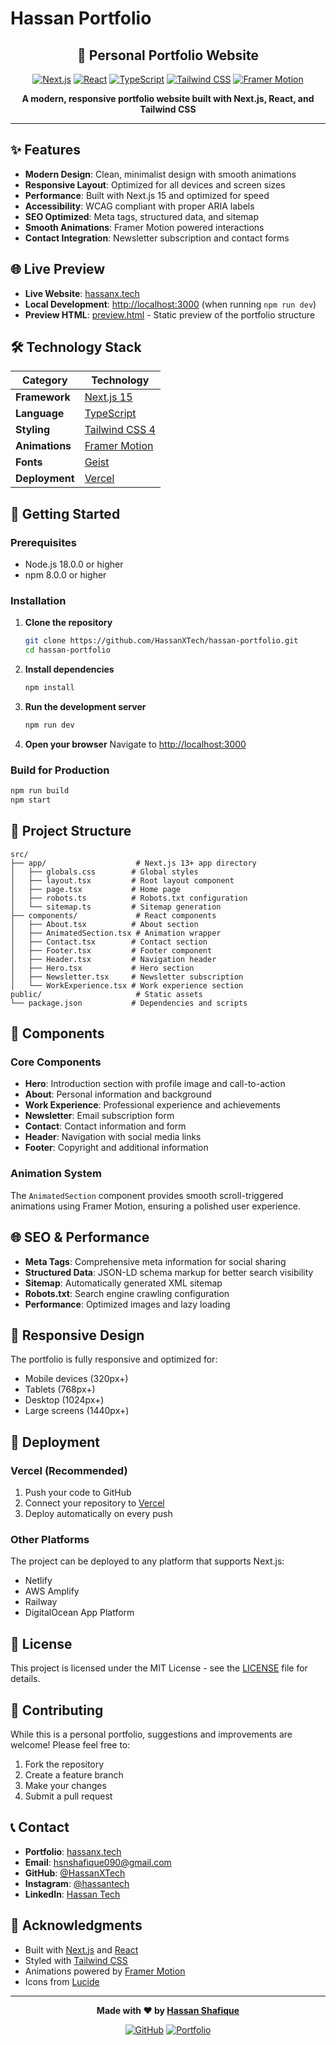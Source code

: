 # Hassan Portfolio

<div align="center">

## 🚀 Personal Portfolio Website

[![Next.js](https://img.shields.io/badge/Next.js-15.4.6-black?style=for-the-badge&logo=next.js)](https://nextjs.org/)
[![React](https://img.shields.io/badge/React-19.1.0-blue?style=for-the-badge&logo=react)](https://reactjs.org/)
[![TypeScript](https://img.shields.io/badge/TypeScript-5.0-blue?style=for-the-badge&logo=typescript)](https://www.typescriptlang.org/)
[![Tailwind CSS](https://img.shields.io/badge/Tailwind_CSS-4.0-38B2AC?style=for-the-badge&logo=tailwind-css)](https://tailwindcss.com/)
[![Framer Motion](https://img.shields.io/badge/Framer_Motion-12.23.12-purple?style=for-the-badge&logo=framer)](https://www.framer.com/motion/)

**A modern, responsive portfolio website built with Next.js, React, and Tailwind CSS**

</div>

---

## ✨ Features

- **Modern Design**: Clean, minimalist design with smooth animations
- **Responsive Layout**: Optimized for all devices and screen sizes
- **Performance**: Built with Next.js 15 and optimized for speed
- **Accessibility**: WCAG compliant with proper ARIA labels
- **SEO Optimized**: Meta tags, structured data, and sitemap
- **Smooth Animations**: Framer Motion powered interactions
- **Contact Integration**: Newsletter subscription and contact forms

## 🌐 Live Preview

- **Live Website**: [hassanx.tech](https://hassanx.tech)
- **Local Development**: [http://localhost:3000](http://localhost:3000) (when running `npm run dev`)
- **Preview HTML**: [preview.html](./preview.html) - Static preview of the portfolio structure

## 🛠️ Technology Stack

| Category | Technology |
|----------|------------|
| **Framework** | [Next.js 15](https://nextjs.org/) |
| **Language** | [TypeScript](https://www.typescriptlang.org/) |
| **Styling** | [Tailwind CSS 4](https://tailwindcss.com/) |
| **Animations** | [Framer Motion](https://www.framer.com/motion/) |
| **Fonts** | [Geist](https://vercel.com/font) |
| **Deployment** | [Vercel](https://vercel.com/) |

## 🚀 Getting Started

### Prerequisites

- Node.js 18.0.0 or higher
- npm 8.0.0 or higher

### Installation

1. **Clone the repository**
   ```bash
   git clone https://github.com/HassanXTech/hassan-portfolio.git
   cd hassan-portfolio
   ```

2. **Install dependencies**
   ```bash
   npm install
   ```

3. **Run the development server**
   ```bash
   npm run dev
   ```

4. **Open your browser**
   Navigate to [http://localhost:3000](http://localhost:3000)

### Build for Production

```bash
npm run build
npm start
```

## 📁 Project Structure

```
src/
├── app/                    # Next.js 13+ app directory
│   ├── globals.css        # Global styles
│   ├── layout.tsx         # Root layout component
│   ├── page.tsx           # Home page
│   ├── robots.ts          # Robots.txt configuration
│   └── sitemap.ts         # Sitemap generation
├── components/             # React components
│   ├── About.tsx          # About section
│   ├── AnimatedSection.tsx # Animation wrapper
│   ├── Contact.tsx        # Contact section
│   ├── Footer.tsx         # Footer component
│   ├── Header.tsx         # Navigation header
│   ├── Hero.tsx           # Hero section
│   ├── Newsletter.tsx     # Newsletter subscription
│   └── WorkExperience.tsx # Work experience section
public/                     # Static assets
└── package.json           # Dependencies and scripts
```

## 🎨 Components

### Core Components

- **Hero**: Introduction section with profile image and call-to-action
- **About**: Personal information and background
- **Work Experience**: Professional experience and achievements
- **Newsletter**: Email subscription form
- **Contact**: Contact information and form
- **Header**: Navigation with social media links
- **Footer**: Copyright and additional information

### Animation System

The `AnimatedSection` component provides smooth scroll-triggered animations using Framer Motion, ensuring a polished user experience.

## 🌐 SEO & Performance

- **Meta Tags**: Comprehensive meta information for social sharing
- **Structured Data**: JSON-LD schema markup for better search visibility
- **Sitemap**: Automatically generated XML sitemap
- **Robots.txt**: Search engine crawling configuration
- **Performance**: Optimized images and lazy loading

## 📱 Responsive Design

The portfolio is fully responsive and optimized for:
- Mobile devices (320px+)
- Tablets (768px+)
- Desktop (1024px+)
- Large screens (1440px+)

## 🚀 Deployment

### Vercel (Recommended)

1. Push your code to GitHub
2. Connect your repository to [Vercel](https://vercel.com/)
3. Deploy automatically on every push

### Other Platforms

The project can be deployed to any platform that supports Next.js:
- Netlify
- AWS Amplify
- Railway
- DigitalOcean App Platform

## 📄 License

This project is licensed under the MIT License - see the [LICENSE](LICENSE) file for details.

## 🤝 Contributing

While this is a personal portfolio, suggestions and improvements are welcome! Please feel free to:

1. Fork the repository
2. Create a feature branch
3. Make your changes
4. Submit a pull request

## 📞 Contact

- **Portfolio**: [hassanx.tech](https://hassanx.tech)
- **Email**: hsnshafique090@gmail.com
- **GitHub**: [@HassanXTech](https://github.com/HassanXTech)
- **Instagram**: [@hassantech](https://instagram.com/hassantech)
- **LinkedIn**: [Hassan Tech](https://linkedin.com/in/HassanTech)

## 🙏 Acknowledgments

- Built with [Next.js](https://nextjs.org/) and [React](https://reactjs.org/)
- Styled with [Tailwind CSS](https://tailwindcss.com/)
- Animations powered by [Framer Motion](https://www.framer.com/motion/)
- Icons from [Lucide](https://lucide.dev/)

---

<div align="center">

**Made with ❤️ by [Hassan Shafique](https://github.com/HassanXTech)**

[![GitHub](https://img.shields.io/badge/GitHub-HassanXTech-black?style=for-the-badge&logo=github)](https://github.com/HassanXTech)
[![Portfolio](https://img.shields.io/badge/Portfolio-hassanx.tech-blue?style=for-the-badge)](https://hassanx.tech)

</div>
